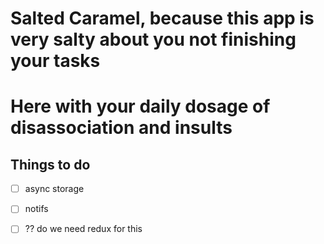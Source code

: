 
# Salted Caramel, because this app is very salty about you not finishing your tasks
# Here with your daily dosage of disassociation and insults

## Things to do
- [ ] async storage
- [ ] notifs
- [ ] ?? do we need redux for this


